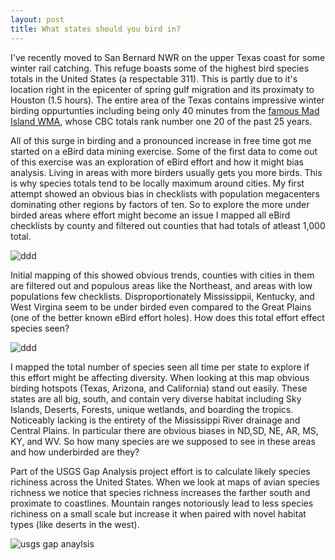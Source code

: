 ```yaml
---
layout: post
title: What states should you bird in?
---
```

I've recently moved to San Bernard NWR on the upper Texas coast for some winter rail catching. This refuge boasts some of the highest bird species totals in the United States (a respectable 311). This is partly due to it's location right in the epicenter of spring gulf migration and its proximaty to Houston (1.5 hours). The entire area of the Texas contains impressive  winter birding oppurtunties including being only 40 minutes from the [famous Mad Island WMA](https://www.nature.org/ourinitiatives/regions/northamerica/unitedstates/texas/explore/mad-island-bird-count.xml?redirect=https-301), whose CBC totals rank number one 20 of the past 25 years.

All of this surge in birding and a pronounced increase in free time got me started on a eBird data mining exercise. Some of the first data to come out of this exercise was an exploration of eBird effort and how it might bias analysis. Living in areas with more birders usually gets you more birds. This is why species totals tend to be locally maximum around cities. My first attempt showed an obvious bias in checklists with population megacenters dominating other regions by factors of ten. So to explore the more under birded areas where effort might become an issue I mapped all eBird checklists by county and filtered out counties that had totals of atleast 1,000 total.  

![ddd](https://i.imgur.com/AnCyPLo.png)

Initial mapping of this showed obvious trends, counties with cities in them are filtered out and populous areas like the Northeast, and areas with low populations few checklists. Disproportionately Mississippii, Kentucky, and West Virgina seem to be under birded even compared to the Great Plains (one of the better known eBird effort holes). How does this total effort effect species seen?

![ddd](https://i.imgur.com/HoCx4zI.png)

I mapped the total number of species seen all time per state to explore if this effort might be affecting diversity. When looking at this map obvious birding hotspots (Texas, Arizona, and California) stand out easily. These states are all big, south, and contain very diverse habitat including Sky Islands, Deserts, Forests, unique wetlands, and boarding the tropics. Noticeably lacking is the entirety of the Mississippi River drainage and Central Plains. In particular there are obvious biases in ND,SD, NE, AR, MS, KY, and WV. So how many species are we supposed to see in these areas and how underbirded are they?

Part of the USGS Gap Analysis project effort is to calculate likely species richiness across the United States. When we look at maps of avian species richness we notice that species richness increases the farther south and proximate to coastlines. Mountain ranges notoriously lead to less species richiness on a small scale but increase it when paired with novel habitat types (like deserts in the west).

![usgs gap anaylsis](https://gapanalysis.usgs.gov/species/files/2012/03/Birds_Richness.png)
